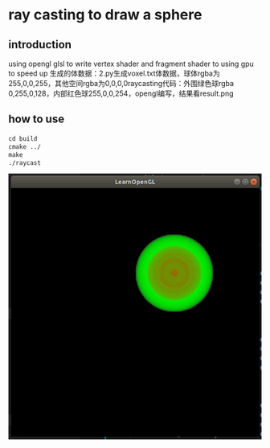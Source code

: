 # ray casting to draw a sphere

## introduction  
using opengl glsl to write vertex shader and fragment shader to using gpu to speed up
生成的体数据：2.py生成voxel.txt体数据，球体​rgba为255,0,0,255，其他空间rgba为0,0,0,0​​
raycasting代码：外围绿色球rgba 0,255,0,128，内部红色球255,0,0,254，opengl编写，结果看result.png
## how to use  
```
cd build
cmake ../
make
./raycast
```
![avatar](./result.png)
